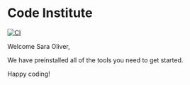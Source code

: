 # Code Institute

[![CI](https://github.com/SOliv1/thorin--and-company/actions/workflows/main.yml/badge.svg)](https://github.com/SOliv1/thorin--and-company/actions/workflows/main.yml)

Welcome Sara Oliver,

We have preinstalled all of the tools you need to get started.

Happy coding!
